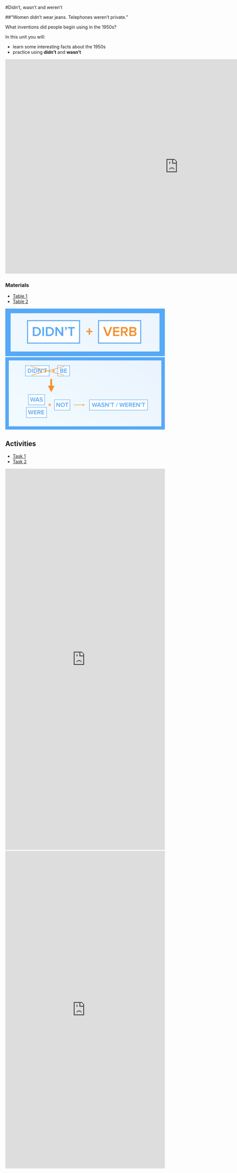 #Didn’t, wasn’t and weren’t

##“Women didn’t wear jeans. Telephones weren’t private.”

What inventions did people begin using in the 1950s? 

In this unit you will:<br>
- learn some interesting facts about the 1950s
- practice using <b>didn’t</b> and <b>wasn’t</b>

<iframe src="https://h5p.org/h5p/embed/264598" width="1090" height="675" frameborder="0" allowfullscreen="allowfullscreen"></iframe><script src="https://h5p.org/sites/all/modules/h5p/library/js/h5p-resizer.js" charset="UTF-8"></script>

### Materials

<div>
  <!-- Nav tabs -->
  <ul class="nav nav-tabs" role="tablist">
    <li role="presentation" class="active"><a href="#home" aria-controls="home" role="tab" data-toggle="tab">Table 1</a></li>
    <li role="presentation"><a href="#menu41" aria-controls="menu41" role="tab" data-toggle="tab">Table 2</a></li>
  </ul>
  <!-- Tab panes -->
  <div class="tab-content">
    <div role="tabpanel" class="tab-pane active" id="home">
<img class="image" src="./7.png"></img>
    </div>
    <div role="tabpanel" class="tab-pane" id="menu41">
<img class="image" src="./7-2.png"></img>
  </div>
</div>
</div>

## Activities

<div>
  <!-- Nav tabs -->
  <ul class="nav nav-tabs" role="tablist">
    <li role="presentation" class="active"><a href="#home2" aria-controls="home2" role="tab" data-toggle="tab">Task 1</a></li>
    <li role="presentation"><a href="#menu51" aria-controls="menu51" role="tab" data-toggle="tab">Task 2</a></li>
  </ul>
  <!-- Tab panes -->
  <div class="tab-content">
    <div role="tabpanel" class="tab-pane active" id="home2">
<iframe src="https://learningapps.org/watch?v=p1dbjeowj18" style="border:0px;width:100%;height:1200px" webkitallowfullscreen="true" mozallowfullscreen="true"></iframe>
    </div>
    <div role="tabpanel" class="tab-pane" id="menu51">
<iframe src="https://learningapps.org/watch?v=p7z6pox9318" style="border:0px;width:100%;height:1000px" webkitallowfullscreen="true" mozallowfullscreen="true"></iframe>
  </div>
</div>
</div>

<script>
if (document.readyState === "complete" || document.readyState === "loaded") {
  setTimeout(function () {
      $('#menu51').css('display', 'block');
      setInterval(function () {
          $('#menu51').css('display', '');
      }, 4000);
  }, 0);
} else {
  document.addEventListener('DOMContentLoaded', function() {
      setTimeout(function () {
          $('#menu51').css('display', 'block');
          setInterval(function () {
              $('#menu51').css('display', '');
          }, 4000);
      }, 0);
  });
}
if (document.readyState === "complete" || document.readyState === "loaded") {
  setTimeout(function () {
      $('#menu41').css('display', 'block');
      setInterval(function () {
          $('#menu41').css('display', '');
      }, 4000);
  }, 0);
} else {
  document.addEventListener('DOMContentLoaded', function() {
      setTimeout(function () {
          $('#menu41').css('display', 'block');
          setInterval(function () {
              $('#menu41').css('display', '');
          }, 4000);
      }, 0);
  });
}
</script>

<script src="https://h5p.org/sites/all/modules/h5p/library/js/h5p-resizer.js" charset="UTF-8"></script>
